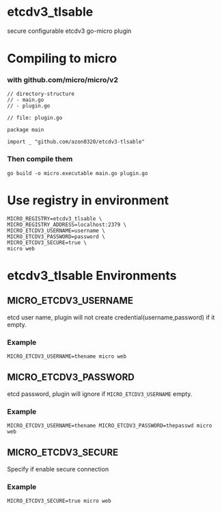 # etcdv3_tlsable
secure configurable etcdv3 go-micro plugin

# Compiling to micro
### with github.com/micro/micro/v2
~~~
// directory-structure
// - main.go
// - plugin.go

// file: plugin.go

package main

import _ "github.com/azon0320/etcdv3-tlsable"
~~~
### Then compile them
~~~
go build -o micro.executable main.go plugin.go
~~~

# Use registry in environment
~~~
MICRO_REGISTRY=etcdv3_tlsable \
MICRO_REGISTRY_ADDRESS=localhost:2379 \
MICRO_ETCDV3_USERNAME=username \
MICRO_ETCDV3_PASSWORD=password \
MICRO_ETCDV3_SECURE=true \
micro web
~~~

# etcdv3_tlsable Environments
## MICRO_ETCDV3_USERNAME
etcd user name, plugin will not create credential(username,password) if it empty.
### Example
~~~
MICRO_ETCDV3_USERNAME=thename micro web
~~~

## MICRO_ETCDV3_PASSWORD
etcd password, plugin will ignore if `MICRO_ETCDV3_USERNAME` empty.
### Example
~~~
MICRO_ETCDV3_USERNAME=thename MICRO_ETCDV3_PASSWORD=thepasswd micro web
~~~

## MICRO_ETCDV3_SECURE
Specify if enable secure connection
### Example
~~~
MICRO_ETCDV3_SECURE=true micro web
~~~
